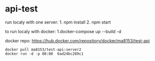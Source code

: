 # api-test
run localy with one server:
    1. npm install
    2. npm start

to run localy with docker:
    1.docker-compose  up --build -d

docker repo:
    https://hub.docker.com/repository/docker/ma8153/test-api

    docker pull ma8153/test-api:server2
    docker run -d -p 80:80  6ad24bc289c1
